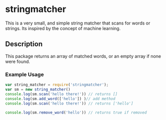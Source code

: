 # stringmatcher

This is a very small, and simple string matcher that scans for words or strings. Its inspired by the concept of machine learning.

## Description
This package returns an array of matched words, or an empty array if none were found.

### Example Usage

```js
var string_matcher = require('stringmatcher');
var sm = new string_matcher()
console.log(sm.scan('hello there!')) // returns [] 
console.log(sm.add_word(['hello']) )// add method 
console.log(sm.scan('hello there!')) // returns ['hello'] 
 
console.log(sm.remove_word('hello')) // returns true if removed 
```

